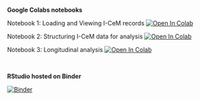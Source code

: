 **Google Colabs notebooks**

Notebook 1: Loading and Viewing I-CeM records
[![Open In Colab](https://colab.research.google.com/assets/colab-badge.svg)](https://colab.research.google.com/github/nationalarchives/I-CeM-workshop-2022/blob/main/Colabs/01_Loading_and_viewing_I_CeM_data.ipynb)

Notebook 2: Structuring I-CeM data for analysis
[![Open In Colab](https://colab.research.google.com/assets/colab-badge.svg)](https://colab.research.google.com/github/nationalarchives/I-CeM-workshop-2022/blob/main/Colabs/02_Structuring_I_CeM_data_for_analysis.ipynb)

Notebook 3: Longitudinal analysis
[![Open In Colab](https://colab.research.google.com/assets/colab-badge.svg)](https://colab.research.google.com/github/nationalarchives/I-CeM-workshop-2022/blob/main/Colabs/03_Longitudinal_analysis.ipynb)

</br>

**RStudio hosted on Binder**

[![Binder](https://mybinder.org/badge_logo.svg)](https://mybinder.org/v2/gh/nationalarchives/I-CeM-workshop-2022/HEAD?lab=rstudio)
